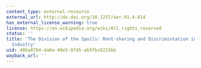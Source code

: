 ```yaml
---
content_type: external-resource
external_url: http://dx.doi.org/10.1257/aer.91.4.814
has_external_license_warning: true
license: https://en.wikipedia.org/wiki/All_rights_reserved
status: ''
title: 'The Division of the Spoils: Rent-sharing and Discrimintation in a Regulated
  Industry'
uid: 48ba8784-da6e-40e5-97d5-ab5fbc8215bb
wayback_url: ''
---
```

